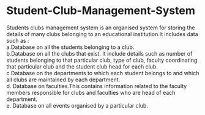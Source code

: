 # Student-Club-Management-System
Students clubs management system is an organised system for storing the
details of many clubs belonging to an educational institution.It includes
data such as :   
a.Database on all the students belonging to a club.   
b.Database on all the clubs that exist. It include details such as number of students belonging to that particular club, type of club, faculty coordinating that particular club and the student club head for each club.   
c.Database on the departments to which each student belongs to and which all clubs are maintained by each department.   
d. Database on faculties.This contains information related to the faculty members responsible for clubs and faculties who are head of each department.   
e. Database on all events organised by a particular club.
